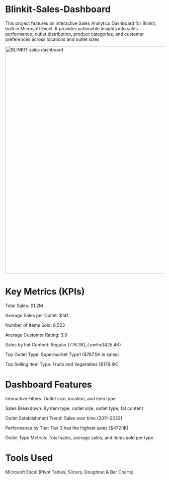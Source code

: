 # Blinkit-Sales-Dashboard
This project features an interactive Sales Analytics Dashboard for Blinkit, built in Microsoft Excel. It provides actionable insights into sales performance, outlet distribution, product categories, and customer preferences across locations and outlet sizes

<img width="722" alt="BLINKIT sales dashboard" src="https://github.com/user-attachments/assets/8566bdaf-6acd-4002-ba49-79f53a0512d6" />


# Key Metrics (KPIs)

Total Sales: $1.2M

Average Sales per Outlet: $141

Number of Items Sold: 8,523

Average Customer Rating: 3.9

Sales by Fat Content: Regular ($776.3K), Low Fat ($425.4K)

Top Outlet Type: Supermarket Type1 ($787.5K in sales)

Top Selling Item Type: Fruits and Vegetables ($178.4K)

# Dashboard Features

Interactive Filters: Outlet size, location, and item type

Sales Breakdown: By item type, outlet size, outlet type, fat content

Outlet Establishment Trend: Sales over time (2011–2022)

Performance by Tier: Tier 3 has the highest sales ($472.1K)

Outlet Type Metrics: Total sales, average sales, and items sold per type

# Tools Used

Microsoft Excel (Pivot Tables, Slicers, Doughnut & Bar Charts)
